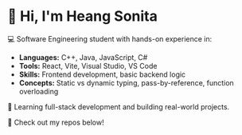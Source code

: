 # 👋 Hi, I'm Heang Sonita

💻 Software Engineering student with hands-on experience in:

- **Languages:** C++, Java, JavaScript, C#
- **Tools:** React, Vite, Visual Studio, VS Code
- **Skills:** Frontend development, basic backend logic
- **Concepts:** Static vs dynamic typing, pass-by-reference, function overloading

🚀 Learning full-stack development and building real-world projects.

📂 Check out my repos below!
